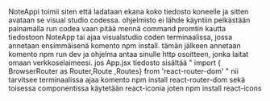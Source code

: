 NoteAppi toimii siten että ladataan ekana koko tiedosto koneelle ja sitten avataan se visual studio codessa. ohjelmisto ei lähde käyntiin pelkästään painamalla run codea vaan pitää mennä command promtin kautta tiedostoon NoteApp tai ajaa visualstudio coden terminaalissa, jossa annetaan ensimmäisenä komento npm install. tämän jälkeen annetaan komento npm run dev ja ohjelma antaa sinulle http osoitteen, jonka laitat omaan verkkoselaimeesi. jos App.jsx tiedosto sisältää " import { BrowserRouter as Router,Route ,Routes} from 'react-router-dom' " nii tarvitsee terminaalissa ajaa komento npm install react-router-dom sekä toisessa componentissa käytetään react-iconia joten npm install react-icons
